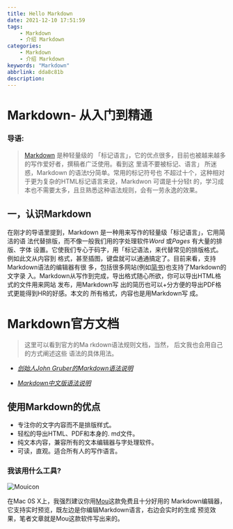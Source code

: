 ```yaml
---
title: Hello Markdown
date: 2021-12-10 17:51:59
tags:
    - Markdown
    - 介绍 Markdown
categories:
    - Markdown
    - 介绍 Markdown
keywords: "Markdown"
abbrlink: dda8c81b
description:
---
```


# Markdown- 从入门到精通
### 导语:
> [Markdown](http://zh.wikipedia.org/wiki/Markdown) 是种轻量级的
「标记语言」，它的优点很多，目前也被越来越多的写作爱好者，撰稿者广泛使用。看到这
里请不要被标记、语言」 所迷惑，Markdown 的语法t分简单。常用的标记符号也
不超过十个，这种相对于更为复杂的HTML标记语言来说，Markdwon 可谓是十分轻t
的，学习成本也不需要太多，且旦熟悉这种语法规则，会有一劳永逸的效果。

## 一，认识Markdown
在刚才的导语里提到，Markdown 是一种用来写作的轻量级「标记语言」，它用简洁的语
法代替排版，而不像一般我们用的字处理软件*Word* 或*Pages* 有大量的排版、字体
设置。它使我们专心于码字，用「标记语法，来代替常见的排版格式。例如此文从内容到
格式，甚至插图，键盘就可以通通搞定了。目前来看，支持Markdown语法的编辑器有很
多，包括很多网站(例如[简书](http://jianshu.io))也支持了Markdown的文字录
入。Markdown从写作到完成，导出格式随心所欲，你可以导出HTML格式的文件用来网站
发布，用Markdown写 出的简历也可以+分方便的导出PDF格式更能得到HR的好感。本文的
所有格式，内容也是用Markdown写 成。

# Markdown官方文档
> 这里可以看到官方的Ma rkdown语法规则文档，当然， 后文我也会用自己的方式阐述这些
语法的具体用法。

* [*创始人John Gruber的Markdown语法说明*](http://daringfireball.net/projects/markdown/syntax)

* [*Markdown中文版语法说明*](http://wowubuntu.com/markdown/#list)
  
## 使用Markdown的优点
* 专注你的文字内容而不是排版样式。
* 轻松的导出HTML、PDF和本身的. md文件。
* 纯文本内容，兼容所有的文本编辑器与字处理软件。
* 可读，直观。适合所有人的写作语言。
### 我该用什么工具?
![Mouicon](http://mouappcom/Mou_128.png)

在Mac 0S X上，我强烈建议你用[Mou](http://mouapp.com)这款免费且十分好用的
Markdown编辑器，它支持实时预览，既左边是你编辑Markdown语言，右边会实时的生成
预览效果，笔者文章就是Mou这款软件写出来的。

